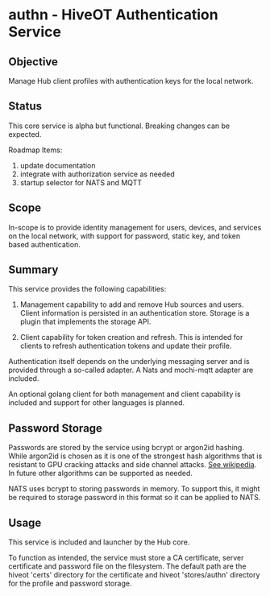 # authn - HiveOT Authentication Service

## Objective

Manage Hub client profiles with authentication keys for the local network.

## Status

This core service is alpha but functional. Breaking changes can be expected.

Roadmap Items:
1. update documentation
2. integrate with authorization service as needed
3. startup selector for NATS and MQTT 

## Scope

In-scope is to provide identity management for users, devices, and services on the local network, with support for password, static key, and token based authentication.

## Summary

This service provides the following capabilities:

1. Management capability to add and remove Hub sources and users. Client information is persisted in an authentication store. Storage is a plugin that implements the storage API.

2. Client capability for token creation and refresh. This is intended for clients to refresh authentication tokens and update their profile.

Authentication itself depends on the underlying messaging server and is provided through a so-called adapter. A Nats and mochi-mqtt adapter are included.

An optional golang client for both management and client capability is included and support for other languages is planned.

## Password Storage

Passwords are stored by the service using bcrypt or argon2id hashing. While argon2id is chosen as it is one of the strongest hash algorithms that is resistant to GPU cracking attacks and side channel attacks. [See wikipedia](https://en.wikipedia.org/wiki/Argon2). In future other algorithms can be supported as needed.

NATS uses bcrypt to storing passwords in memory. To support this, it might be required to storage password in this format so it can be applied to NATS.  

## Usage
This service is included and launcher by the Hub core.

To function as intended, the service must store a CA certificate, server certificate and password file on the filesystem. The default path are the hiveot 'certs' directory for the certificate and hiveot 'stores/authn' directory for the profile and password storage.

